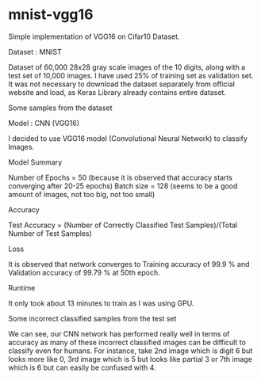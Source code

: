 # mnist-vgg16
Simple implementation of VGG16 on Cifar10 Dataset.

Dataset : MNIST

Dataset of 60,000 28x28 gray scale images of the 10 digits, along with a test set of 10,000 images. I have used 25% of training set as validation set. 
It was not necessary to download the dataset separately from official website and load, as Keras Library already contains entire dataset.

 

Some samples from the dataset

 



Model : CNN (VGG16)

I decided to use VGG16 model (Convolutional Neural Network) to classify Images.

 
Model Summary

Number of Epochs = 50 (because it is observed that accuracy starts converging after 20-25 epochs)
Batch size = 128 (seems to be a good amount of images, not too big, not too small)

 
 
Accuracy 

 
Test Accuracy =  (Number of Correctly Classified Test Samples)/(Total Number of Test Samples)

 
Loss
 
 

It is observed that network converges to Training accuracy of 99.9 % and Validation accuracy of 99.79 % at 50th epoch.

Runtime

 

It only took about 13 minutes to train as I was using GPU.

 

Some incorrect classified samples from the test set

 
We can see, our CNN network has performed really well in terms of accuracy as many of these incorrect classified images can be difficult to classify even for humans. For instance, take 2nd image which is digit 6 but looks more like 0, 3rd image which is 5 but looks like partial 3 or 7th image which is 6 but can easily be confused with 4.

 

